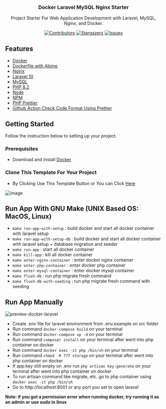 <!-- PROJECT LOGO -->
<br />
<div align="center">
  <h3 align="center">Docker Laravel MySQL Nginx Starter</h3>

  <p align="center">
    Project Starter For Web Application Development with Laravel, MySQL, Nginx, and Docker.
    <br />
  </p>
</div>

<div align="center">

  <a href="">[![Contributors][contributors-shield]][contributors-url]</a>
  <a href="">[![Stargazers][stars-shield]][stars-url]</a>
  <a href="">[![Issues][issues-shield]][issues-url]</a>

</div>

<!-- ABOUT THE PROJECT -->
## Features

* [Docker](https://www.docker.com/)
* [Dockerfile with Alpine](https://hub.docker.com/_/alpine)
* [Nginx](https://www.nginx.com)
* [Laravel 10](https://laravel.com/)
* [MySQL](https://www.mysql.com/)
* [PHP 8.2](https://nodejs.org)
* [Node](https://nodejs.org)
* [NPM](https://www.npmjs.com)
* [PHP Prettier](https://github.com/prettier/plugin-php)
* [Github Action Check Code Format Using Prettier](https://github.com/ishaqadhel/docker-laravel-mysql-nginx-starter/actions)

<!-- GETTING STARTED -->
## Getting Started

Follow the instruction below to setting up your project.

### Prerequisites

- Download and Install [Docker](https://docs.docker.com/engine/install/)

### Clone This Template For Your Project

- By Clicking Use This Template Button or You can Click [Here](https://github.com/ishaqadhel/docker-laravel-mysql-nginx-starter/generate)

![image](https://user-images.githubusercontent.com/49280352/156305925-c7e3f2f2-c458-4b0b-ad1c-32fcaec50e1d.png)

<!-- USAGE EXAMPLES -->
## Run App With GNU Make (UNIX Based OS: MacOS, Linux)

- `make run-app-with-setup` : build docker and start all docker container with laravel setup
- `make run-app-with-setup-db` : build docker and start all docker container with laravel setup + database migration and seeder
- `make run-app` : start all docker container
- `make kill-app` : kill all docker container
- `make enter-nginx-container` : enter docker nginx container
- `make enter-php-container` : enter docker php container
- `make enter-mysql-container` : enter docker mysql container
- `make flush-db` : run php migrate fresh command
- `make flush-db-with-seeding` : run php migrate fresh command with seeding


<!-- USAGE EXAMPLES -->
## Run App Manually

![preview-docker-laravel](https://user-images.githubusercontent.com/49280352/131224609-401fcd2b-a815-49f2-8164-b6d9b77df87c.gif)

- Create .env file for laravel environment from .env.example on src folder
- Run command ```docker-compose build``` on your terminal
- Run command ```docker-compose up -d``` on your terminal
- Run command ```composer install``` on your terminal after went into php container on docker
- Run command ```docker exec -it php /bin/sh``` on your terminal
- Run command ```chmod -R 777 storage``` on your terminal after went into php container on docker
- If app:key still empty on .env run ```php artisan key:generate``` on your terminal after went into php container on docker
- To run artisan command like migrate, etc. go to php container using ```docker exec -it php /bin/sh```
- Go to http://localhost:8001 or any port you set to open laravel

**Note: if you got a permission error when running docker, try running it as an admin or use sudo in linux**


<!-- MARKDOWN LINKS & IMAGES -->
<!-- https://www.markdownguide.org/basic-syntax/#reference-style-links -->
[contributors-shield]: https://img.shields.io/github/contributors/ishaqadhel/docker-laravel-mysql-nginx-starter.svg?style=for-the-badge
[contributors-url]: https://github.com/ishaqadhel/docker-laravel-mysql-nginx-starter/graphs/contributors
[forks-shield]: https://img.shields.io/github/forks/ishaqadhel/docker-laravel-mysql-nginx-starter.svg?style=for-the-badge
[forks-url]: https://github.com/ishaqadhel/docker-laravel-mysql-nginx-starter/network/members
[stars-shield]: https://img.shields.io/github/stars/ishaqadhel/docker-laravel-mysql-nginx-starter.svg?style=for-the-badge
[stars-url]: https://github.com/ishaqadhel/docker-laravel-mysql-nginx-starter/stargazers
[issues-shield]: https://img.shields.io/github/issues/ishaqadhel/docker-laravel-mysql-nginx-starter.svg?style=for-the-badge
[issues-url]: https://github.com/ishaqadhel/docker-laravel-mysql-nginx-starter/issues
[license-shield]: https://img.shields.io/github/license/ishaqadhel/docker-laravel-mysql-nginx-starter.svg?style=for-the-badge
[license-url]: https://github.com/ishaqadhel/docker-laravel-mysql-nginx-starter/blob/master/LICENSE.txt
[linkedin-shield]: https://img.shields.io/badge/-LinkedIn-black.svg?style=for-the-badge&logo=linkedin&colorB=555
[linkedin-url]: https://linkedin.com/in/linkedin_username
[product-screenshot]: images/screenshot.png
